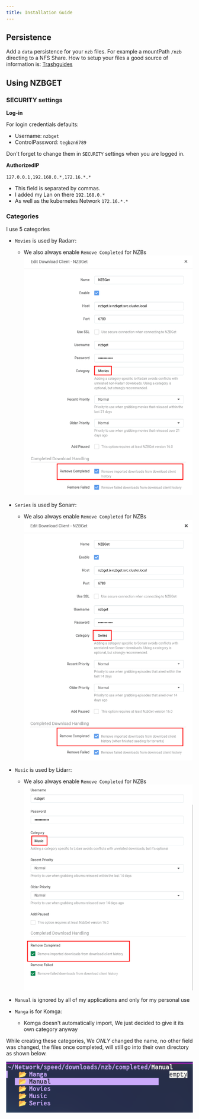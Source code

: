 ```yaml
---
title: Installation Guide
---
```


## Persistence

Add a `data` persistence for your `nzb` files. For example a mountPath `/nzb` directing to a NFS Share.
How to setup your files a good source of information is: [Trashguides](https://trash-guides.info/Downloaders/NZBGet/Basic-Setup/)

## Using NZBGET

### SECURITY settings

**Log-in**

For login credentials defaults:

- Username: `nzbget`
- ControlPassword: `tegbzn6789`

Don't forget to change them in `SECURITY` settings when you are logged in.

**AuthorizedIP**

`127.0.0.1,192.168.0.*,172.16.*.*`

- This field is separated by commas.
- I added my Lan on there `192.168.0.*`
- As well as the kubernetes Network `172.16.*.*`

### Categories

I use 5 categories

- `Movies` is used by Radarr:

  - We also always enable `Remove Completed` for NZBs
  ![Settings: Radarr](./img/radarr.png)

- `Series` is used by Sonarr:

  - We also always enable `Remove Completed` for NZBs
  ![Settings: Sonarr](./img/sonarr.png)

- `Music` is used by Lidarr:

  - We also always enable `Remove Completed` for NZBs
  ![Settings: Lidarr](./img/lidarr.png)

- `Manual` is ignored by all of my applications and only for my personal use

- `Manga` is for Komga:
  - Komga doesn't automatically import, We just decided to give it its own category anyway

While creating these categories, We _ONLY_ changed the name, no other field was changed, the files once completed, will still go into their own directory as shown below.

![Structure: NZBGet](./img/catagories_files.png)
